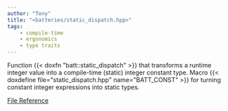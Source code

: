 ```yaml
---
author: "Tony"
title: "<batteries/static_dispatch.hpp>"
tags: 
    - compile-time
    - ergonomics
    - type traits
---
```

Function {{< doxfn "batt::static_dispatch" >}} that transforms a runtime integer value into a compile-time (static) integer constant type.
Macro {{< doxdefine file="static_dispatch.hpp" name="BATT_CONST" >}} for turning constant integer expressions into static types.

[File Reference](/reference/files/static__dispatch_8hpp)
<!--more-->
